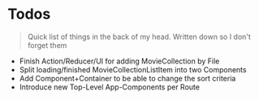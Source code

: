# Todos

> Quick list of things in the back of my head. Written down so I don't forget them

 * Finish Action/Reducer/UI for adding MovieCollection by File
 * Split loading/finished MovieCollectionListItem into two Components
 * Add Component+Container to be able to change the sort criteria
 * Introduce new Top-Level App-Components per Route

